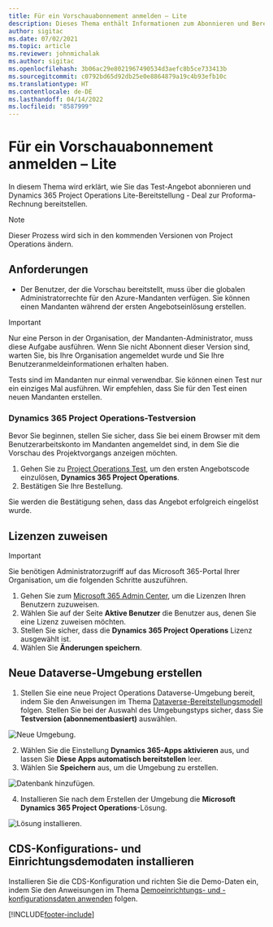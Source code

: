 ```yaml
---
title: Für ein Vorschauabonnement anmelden – Lite
description: Dieses Thema enthält Informationen zum Abonnieren und Bereitstellen der Project Operations Lite-Bereitstellung – Abschluss zur Proforma-Rechnungsstellung.
author: sigitac
ms.date: 07/02/2021
ms.topic: article
ms.reviewer: johnmichalak
ms.author: sigitac
ms.openlocfilehash: 3b06ac29e8021967490534d3aefc8b5ce733413b
ms.sourcegitcommit: c0792bd65d92db25e0e8864879a19c4b93efb10c
ms.translationtype: HT
ms.contentlocale: de-DE
ms.lasthandoff: 04/14/2022
ms.locfileid: "8587999"
---
```

# <a name="sign-up-for-a-preview-subscription---lite"></a>Für ein Vorschauabonnement anmelden – Lite 

In diesem Thema wird erklärt, wie Sie das Test-Angebot abonnieren und Dynamics 365 Project Operations Lite-Bereitstellung - Deal zur Proforma-Rechnung bereitstellen.

> [!NOTE]
> Dieser Prozess wird sich in den kommenden Versionen von Project Operations ändern.

## <a name="prerequisites"></a>Anforderungen
- Der Benutzer, der die Vorschau bereitstellt, muss über die globalen Administratorrechte für den Azure-Mandanten verfügen. Sie können einen Mandanten während der ersten Angebotseinlösung erstellen.

> [!IMPORTANT]
> Nur eine Person in der Organisation, der Mandanten-Administrator, muss diese Aufgabe ausführen. Wenn Sie nicht Abonnent dieser Version sind, warten Sie, bis Ihre Organisation angemeldet wurde und Sie Ihre Benutzeranmeldeinformationen erhalten haben.
> 
> Tests sind im Mandanten nur einmal verwendbar. Sie können einen Test nur ein einziges Mal ausführen. Wir empfehlen, dass Sie für den Test einen neuen Mandanten erstellen.

### <a name="dynamics-365-project-operations-trial"></a>Dynamics 365 Project Operations-Testversion 

Bevor Sie beginnen, stellen Sie sicher, dass Sie bei einem Browser mit dem Benutzerarbeitskonto im Mandanten angemeldet sind, in dem Sie die Vorschau des Projektvorgangs anzeigen möchten.

1. Gehen Sie zu [Project Operations Test](https://aka.ms/try-po), um den ersten Angebotscode einzulösen, **Dynamics 365 Project Operations**.
2. Bestätigen Sie Ihre Bestellung.

  Sie werden die Bestätigung sehen, dass das Angebot erfolgreich eingelöst wurde.

## <a name="assign-licenses"></a>Lizenzen zuweisen

> [!IMPORTANT]
> Sie benötigen Administratorzugriff auf das Microsoft 365-Portal Ihrer Organisation, um die folgenden Schritte auszuführen.


1. Gehen Sie zum [Microsoft 365 Admin Center](https://portal.office.com/), um die Lizenzen Ihren Benutzern zuzuweisen.
2. Wählen Sie auf der Seite **Aktive Benutzer** die Benutzer aus, denen Sie eine Lizenz zuweisen möchten.
3. Stellen Sie sicher, dass die **Dynamics 365 Project Operations** Lizenz ausgewählt ist. 
4. Wählen Sie **Änderungen speichern**.

## <a name="create-a-new-dataverse-environment"></a>Neue Dataverse-Umgebung erstellen

1. Stellen Sie eine neue Project Operations Dataverse-Umgebung bereit, indem Sie den Anweisungen im Thema [Dataverse-Bereitstellungsmodell](lite-deployment.md) folgen. Stellen Sie bei der Auswahl des Umgebungstyps sicher, dass Sie **Testversion (abonnementbasiert)** auswählen.

  ![Neue Umgebung.](./media/19CreateEnvironment.png)

2. Wählen Sie die Einstellung **Dynamics 365-Apps aktivieren** aus, und lassen Sie **Diese Apps automatisch bereitstellen** leer.  
3. Wählen Sie **Speichern** aus, um die Umgebung zu erstellen.

  ![Datenbank hinzufügen.](./media/20CreateEnvironment1.png)

4. Installieren Sie nach dem Erstellen der Umgebung die **Microsoft Dynamics 365 Project Operations**-Lösung. 

![Lösung installieren.](./media/21InstallSolution.png)

## <a name="install-a-cds-configuration-and-setup-demo-data"></a>CDS-Konfigurations- und Einrichtungsdemodaten installieren

Installieren Sie die CDS-Konfiguration und richten Sie die Demo-Daten ein, indem Sie den Anweisungen im Thema [Demoeinrichtungs- und -konfigurationsdaten anwenden](lite-apply-demo-setup-config-data.md) folgen.


[!INCLUDE[footer-include](../includes/footer-banner.md)]
